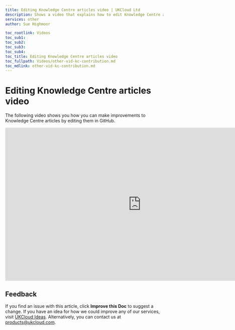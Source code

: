 ```yaml
---
title: Editing Knowledge Centre articles video | UKCloud Ltd
description: Shows a video that explains how to edit Knowledge Centre articles within GitHub
services: other
author: Sue Highmoor

toc_rootlink: Videos
toc_sub1: 
toc_sub2:
toc_sub3:
toc_sub4:
toc_title: Editing Knowledge Centre articles video
toc_fullpath: Videos/other-vid-kc-contribution.md
toc_mdlink: other-vid-kc-contribution.md
---
```


# Editing Knowledge Centre articles video

The following video shows you how you can make improvements to Knowledge Centre articles by editing them in GitHub.

<iframe src="https://player.vimeo.com/video/281661800" width="864" height="486" frameborder="0" webkitallowfullscreen mozallowfullscreen allowfullscreen></iframe>

## Feedback

If you find an issue with this article, click **Improve this Doc** to suggest a change. If you have an idea for how we could improve any of our services, visit [UKCloud Ideas](https://ideas.ukcloud.com). Alternatively, you can contact us at <products@ukcloud.com>.
